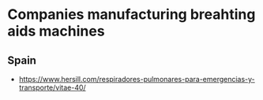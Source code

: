 # Companies manufacturing breahting aids machines

## Spain
- https://www.hersill.com/respiradores-pulmonares-para-emergencias-y-transporte/vitae-40/
